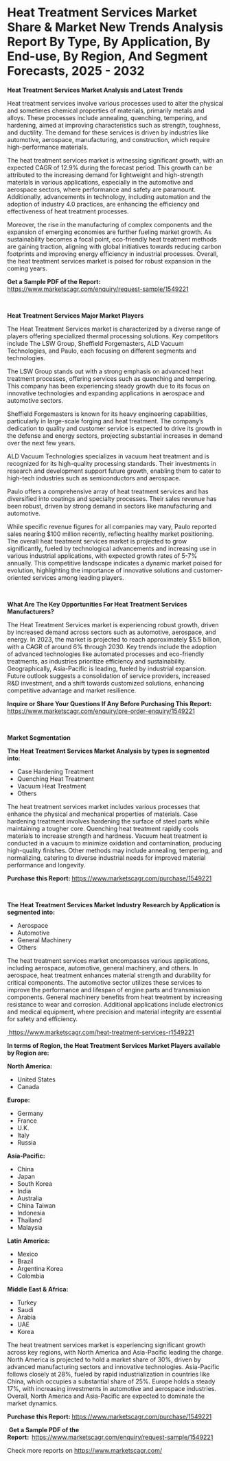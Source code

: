 <p><h1>Heat Treatment Services Market Share & Market New Trends Analysis Report By Type, By Application, By End-use, By Region, And Segment Forecasts, 2025 - 2032</h1></p><p><strong>Heat Treatment Services Market Analysis and Latest Trends</strong></p>
<p><p>Heat treatment services involve various processes used to alter the physical and sometimes chemical properties of materials, primarily metals and alloys. These processes include annealing, quenching, tempering, and hardening, aimed at improving characteristics such as strength, toughness, and ductility. The demand for these services is driven by industries like automotive, aerospace, manufacturing, and construction, which require high-performance materials.</p><p>The heat treatment services market is witnessing significant growth, with an expected CAGR of 12.9% during the forecast period. This growth can be attributed to the increasing demand for lightweight and high-strength materials in various applications, especially in the automotive and aerospace sectors, where performance and safety are paramount. Additionally, advancements in technology, including automation and the adoption of industry 4.0 practices, are enhancing the efficiency and effectiveness of heat treatment processes.</p><p>Moreover, the rise in the manufacturing of complex components and the expansion of emerging economies are further fueling market growth. As sustainability becomes a focal point, eco-friendly heat treatment methods are gaining traction, aligning with global initiatives towards reducing carbon footprints and improving energy efficiency in industrial processes. Overall, the heat treatment services market is poised for robust expansion in the coming years.</p></p>
<p><strong>Get a Sample PDF of the Report:&nbsp;</strong> <a href="https://www.marketscagr.com/enquiry/request-sample/1549221?utm_campaign=3508&utm_medium=2&utm_source=Github&utm_content=ia&utm_term=01042025&utm_id=heat-treatment-services">https://www.marketscagr.com/enquiry/request-sample/1549221</a></p>
<p>&nbsp;</p>
<p><strong>Heat Treatment Services Major Market Players</strong></p>
<p><p>The Heat Treatment Services market is characterized by a diverse range of players offering specialized thermal processing solutions. Key competitors include The LSW Group, Sheffield Forgemasters, ALD Vacuum Technologies, and Paulo, each focusing on different segments and technologies.</p><p>The LSW Group stands out with a strong emphasis on advanced heat treatment processes, offering services such as quenching and tempering. This company has been experiencing steady growth due to its focus on innovative technologies and expanding applications in aerospace and automotive sectors.</p><p>Sheffield Forgemasters is known for its heavy engineering capabilities, particularly in large-scale forging and heat treatment. The company’s dedication to quality and customer service is expected to drive its growth in the defense and energy sectors, projecting substantial increases in demand over the next few years.</p><p>ALD Vacuum Technologies specializes in vacuum heat treatment and is recognized for its high-quality processing standards. Their investments in research and development support future growth, enabling them to cater to high-tech industries such as semiconductors and aerospace.</p><p>Paulo offers a comprehensive array of heat treatment services and has diversified into coatings and specialty processes. Their sales revenue has been robust, driven by strong demand in sectors like manufacturing and automotive.</p><p>While specific revenue figures for all companies may vary, Paulo reported sales nearing $100 million recently, reflecting healthy market positioning. The overall heat treatment services market is projected to grow significantly, fueled by technological advancements and increasing use in various industrial applications, with expected growth rates of 5-7% annually. This competitive landscape indicates a dynamic market poised for evolution, highlighting the importance of innovative solutions and customer-oriented services among leading players.</p></p>
<p>&nbsp;</p>
<p><strong>What Are The Key Opportunities For Heat Treatment Services Manufacturers?</strong></p>
<p><p>The Heat Treatment Services market is experiencing robust growth, driven by increased demand across sectors such as automotive, aerospace, and energy. In 2023, the market is projected to reach approximately $5.5 billion, with a CAGR of around 6% through 2030. Key trends include the adoption of advanced technologies like automated processes and eco-friendly treatments, as industries prioritize efficiency and sustainability. Geographically, Asia-Pacific is leading, fueled by industrial expansion. Future outlook suggests a consolidation of service providers, increased R&D investment, and a shift towards customized solutions, enhancing competitive advantage and market resilience.</p></p>
<p><strong>Inquire or Share Your Questions If Any Before Purchasing This Report:</strong> <a href="https://www.marketscagr.com/enquiry/pre-order-enquiry/1549221?utm_campaign=3508&utm_medium=2&utm_source=Github&utm_content=ia&utm_term=01042025&utm_id=heat-treatment-services">https://www.marketscagr.com/enquiry/pre-order-enquiry/1549221</a></p>
<p>&nbsp;</p>
<p><strong>Market Segmentation</strong></p>
<p><strong>The Heat Treatment Services Market Analysis by types is segmented into:</strong></p>
<p><ul><li>Case Hardening Treatment</li><li>Quenching Heat Treatment</li><li>Vacuum Heat Treatment</li><li>Others</li></ul></p>
<p><p>The heat treatment services market includes various processes that enhance the physical and mechanical properties of materials. Case hardening treatment involves hardening the surface of steel parts while maintaining a tougher core. Quenching heat treatment rapidly cools materials to increase strength and hardness. Vacuum heat treatment is conducted in a vacuum to minimize oxidation and contamination, producing high-quality finishes. Other methods may include annealing, tempering, and normalizing, catering to diverse industrial needs for improved material performance and longevity.</p></p>
<p><strong>Purchase this Report:&nbsp;</strong><a href="https://www.marketscagr.com/purchase/1549221?utm_campaign=3508&utm_medium=2&utm_source=Github&utm_content=ia&utm_term=01042025&utm_id=heat-treatment-services">https://www.marketscagr.com/purchase/1549221</a></p>
<p>&nbsp;</p>
<p><strong>The Heat Treatment Services Market Industry Research by Application is segmented into:</strong></p>
<p><ul><li>Aerospace</li><li>Automotive</li><li>General Machinery</li><li>Others</li></ul></p>
<p><p>The heat treatment services market encompasses various applications, including aerospace, automotive, general machinery, and others. In aerospace, heat treatment enhances material strength and durability for critical components. The automotive sector utilizes these services to improve the performance and lifespan of engine parts and transmission components. General machinery benefits from heat treatment by increasing resistance to wear and corrosion. Additional applications include electronics and medical equipment, where precision and material integrity are essential for safety and efficiency.</p></p>
<p><a href="https://www.marketscagr.com/heat-treatment-services-r1549221?utm_campaign=3508&utm_medium=2&utm_source=Github&utm_content=ia&utm_term=01042025&utm_id=heat-treatment-services">&nbsp;https://www.marketscagr.com/heat-treatment-services-r1549221</a></p>
<p><strong>In terms of Region, the Heat Treatment Services Market Players available by Region are:</strong></p>
<p>
    <p> <strong> North America: </strong>
        <ul>
            <li>United States</li>
            <li>Canada</li>
        </ul>
        </p> 
    <p> <strong> Europe: </strong>
        <ul>
            <li>Germany</li>
            <li>France</li>
            <li>U.K.</li>
            <li>Italy</li>
            <li>Russia</li>
        </ul>
        </p> 
    <p> <strong> Asia-Pacific: </strong>
        <ul>
            <li>China</li>
            <li>Japan</li>
            <li>South Korea</li>
            <li>India</li>
            <li>Australia</li>
            <li>China Taiwan</li>
            <li>Indonesia</li>
            <li>Thailand</li>
            <li>Malaysia</li>
        </ul>
        </p> 
    <p> <strong> Latin America: </strong>
        <ul>
            <li>Mexico</li>
            <li>Brazil</li>
            <li>Argentina Korea</li>
            <li>Colombia</li>
        </ul>
        </p> 
    <p> <strong> Middle East & Africa: </strong>
        <ul>
            <li>Turkey</li>
            <li>Saudi</li>
            <li>Arabia</li>
            <li>UAE</li>
            <li>Korea</li>
        </ul>
    </p>
    </p>
<p><p>The heat treatment services market is experiencing significant growth across key regions, with North America and Asia-Pacific leading the charge. North America is projected to hold a market share of 30%, driven by advanced manufacturing sectors and innovative technologies. Asia-Pacific follows closely at 28%, fueled by rapid industrialization in countries like China, which occupies a substantial share of 25%. Europe holds a steady 17%, with increasing investments in automotive and aerospace industries. Overall, North America and Asia-Pacific are expected to dominate the market dynamics.</p></p>
<p><strong>Purchase this Report: </strong><a href="https://www.marketscagr.com/purchase/1549221?utm_campaign=3508&utm_medium=2&utm_source=Github&utm_content=ia&utm_term=01042025&utm_id=heat-treatment-services">https://www.marketscagr.com/purchase/1549221</a></p>
<p>&nbsp;<strong>Get a Sample PDF of the Report:&nbsp;&nbsp;</strong><a href="https://www.marketscagr.com/enquiry/request-sample/1549221?utm_campaign=3508&utm_medium=2&utm_source=Github&utm_content=ia&utm_term=01042025&utm_id=heat-treatment-services">https://www.marketscagr.com/enquiry/request-sample/1549221</a></p>
<p><strong></strong></p>
<p>Check more reports on <a href="https://www.marketscagr.com/?utm_campaign=3508&utm_medium=2&utm_source=Github&utm_content=ia&utm_term=01042025&utm_id=heat-treatment-services">https://www.marketscagr.com/</a></p>